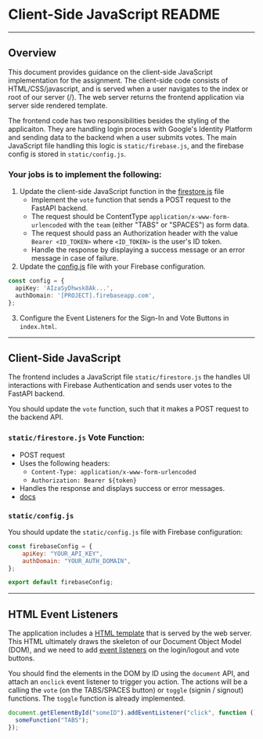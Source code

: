 # Client-Side JavaScript README

---

## Overview
This document provides guidance on the client-side JavaScript implementation for the assignment. The client-side code consists of HTML/CSS/javascript, and  is served when a user navigates to the index or root of our server (/). The web server returns the frontend application via server side rendered template. 

The frontend code has two responsibilities besides the styling of the applicaiton. They are handling login process with Google's Identity Platform and sending data to the backend when a user submits votes. The main JavaScript file handling this logic is `static/firebase.js`, and the firebase config is stored in `static/config.js`.


### **__Your jobs is to implement the following:__**

1. Update the client-side JavaScript function in the [firestore.js](../cc_cloud_run/static/firestore.js) file
    - Implement the `vote` function that sends a POST request to the FastAPI backend.
    - The request should be ContentType `application/x-www-form-urlencoded` with the `team` (either "TABS" or "SPACES") as form data.
    - The request should pass an Authorization header with the value `Bearer <ID_TOKEN>` where `<ID_TOKEN>` is the user's ID token.
    - Handle the response by displaying a success message or an error message in case of failure.
2. Update the [config.js](../cc_cloud_run/static/config.js) file with your Firebase configuration.
```typescript
const config = {
  apiKey: 'AIzaSyDhwsk8Ak...',
  authDomain: '[PROJECT].firebaseapp.com',
};
```
3. Configure the Event Listeners for the Sign-In and Vote Buttons in `index.html`.

---

## Client-Side JavaScript

The frontend includes a JavaScript file `static/firestore.js` the handles UI interactions with Firebase Authentication and sends user votes to the FastAPI backend.

You should update the `vote` function, such that it makes a POST request to the backend API. 

### `static/firestore.js` Vote Function:

- POST request
- Uses the following headers:
  - `Content-Type: application/x-www-form-urlencoded`
  - `Authorization: Bearer ${token}`
- Handles the response and displays success or error messages.
- [docs](https://developer.mozilla.org/en-US/docs/Web/API/Fetch_API/Using_Fetch)

### `static/config.js`
You should update the `static/config.js` file with Firebase configuration:

```javascript
const firebaseConfig = {
    apiKey: "YOUR_API_KEY",
    authDomain: "YOUR_AUTH_DOMAIN",
};

export default firebaseConfig;
```

--- 

## HTML Event Listeners

The application includes a [HTML template](../template/index.html) that is
served by the web server. This HTML ultimately draws the skeleton of our
Document Object Model (DOM), and we need to add [event
listeners](https://developer.mozilla.org/en-US/docs/Web/API/EventTarget/addEventListener) on the
login/logout and vote buttons.

You should find the elements in the DOM by ID using the `document` API, and
attach an `onclick` event listener to trigger you action. The actions will be
a calling the `vote` (on the TABS/SPACES button) or `toggle` (signin / signout)
functions. The `toggle` function is already implemented.

```javascript
document.getElementById("someID").addEventListener("click", function () {
  someFunction("TABS");
});
```

